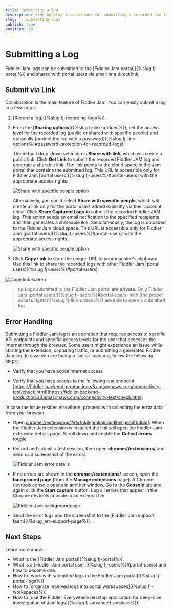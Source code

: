 ```yaml
---
title: Submitting a log 
description: Step-by-step instructions for submitting a recorded Jam log
slug: fj-submitting-logs
publish: true
position: 30
---
```



# Submitting a Log

Fiddler Jam logs can be submitted to the [Fiddler Jam portal]({%slug fj-portal%}) and shared with portal users via email or a direct link.

## Submit via Link

Collaboration is the main feature of Fiddler Jam. You can easily submit a log in a few steps:

1. [Record a log]({%slug fj-recording-logs%}).

2. From the [**Sharing options**]({%slug fj-link-options%}), set the access level for the recorded log (public or shared with specific people) and optionally [protect the log with a password]({%slug fj-link-options%}#password-protection-for-recorded-logs).

   The default drop-down selection is **Share with link**, which will create a public link. Click **Get Link** to submit the recorded Fiddler JAM log and generate a sharable link. The link points to the cloud space in the Jam portal that contains the submitted log. This URL is accessible only for Fiddler Jam [portal users]({%slug fj-users%}#portal-users) with the appropriate access rights.

   ![Share with specific people option](../images/ext/ext-images/extension-link-options-password.png)
   
   Alternatively, you could select **Share with specific people**, which will create a link only for the portal users added explicitly via their account email. Click **Share Captured Logs** to submit the recorded Fiddler JAM log. This action sends an email notification to the specified recipients and then generates a shareable link. Simultaneously, the log is uploaded to the Fiddler Jam cloud space. This URL is accessible only for Fiddler Jam [portal users]({%slug fj-users%}#portal-users) with the appropriate access rights.

   ![Share with specific people option](../images/ext/ext-images/extension-link-options-sharing-via-emails-popu.png)

3. Click **Copy Link** to store the unique URL to your machine's clipboard. Use this link to share the recorded logs with other Fiddler Jam [portal users]({%slug fj-users%}#portal-users).

![Copy link screen](../images/ext/ext-images/extension-link-options-copy-link.png)

>tip Logs submitted to the Fiddler Jam portal **are private**. Only Fiddler Jam [portal users]({%slug fj-users%}#portal-users) with [the proper access rights]({%slug fj-link-options%}) are able to open a submitted log.


## Error Handling

Submitting a Fiddler Jam log is an operation that requires access to specific API endpoints and specific access levels for the user that accesses the Internet through the browser. Some users might experience an issue while starting the extension, capturing traffic, or submitting a generated Fiddler Jam log. In case you are facing a similar scenario, follow the following steps:

- Verify that you have active Internet access

- Verify that you have access to the following test endpoint: [https://fiddler-backend-production.s3.amazonaws.com/connectivity-test/check.html](https://fiddler-backend-production.s3.amazonaws.com/connectivity-test/check.html)

In case the issue resides elsewhere, proceed with collecting the error data from your browser.

- Open [chrome://extensions/?id=fnkjlegmkbicdodlheligomlfbdblpf](chrome://extensions/?id=fnkjlegmkbicdodlheligomlfbdblpf). When the Fiddler Jam extension is installed the link will open the Fiddler Jam extension details page. Scroll down and enable the **Collect errors** toggle.

- Record and submit a test session, then open **chrome://extensions/** and send us a screenshot of the errors

   ![Fiddler Jam error details](../images/ext/support/fj-extension-error-logs-details.png)

- If no errors are shown in the **chrome://extensions/** screen, open the **background page** (from the **Manage extensions** page). A Chrome devtools console opens in another window. Go to the **Console** tab and again click the **Start capture** button. Log all errors that appear in the Chrome devtools console in an external file.

   ![Fiddler Jam backgroundpage](../images/ext/ext-images/extension-background-page.png)

- Send the error logs and the screenshot to the [Fiddler Jam support team]({%slug jam-support-page%}).


## Next Steps

Learn more about:

- What is the [Fiddler Jam portal]({%slug fj-portal%}).
- What is a [Fiddler Jam portal user]({%slug fj-users%}#portal-users) and how to become one.
- How to [work with submitted logs in the Fiddler Jam portal]({%slug fj-portal-logs%}).
- How to [organize received logs into portal workspaces]({%slug fj-workspaces%})
- How to [use the Fiddler Everywhere desktop application for deep-dive investigation of Jam logs]({%slug fj-advanced-analysis%}).
